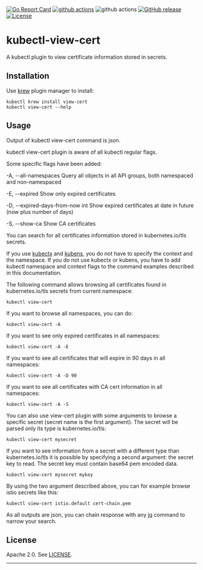 [![Go Report Card](https://goreportcard.com/badge/github.com/lmolas/kubectl-view-cert)](https://goreportcard.com/report/github.com/lmolas/kubectl-view-cert) 
[![github actions](https://github.com/lmolas/kubectl-view-cert/workflows/golangci-lint/badge.svg)](https://github.com/lmolas/kubectl-view-cert/actions?query=workflow%3Agolangci-lint)
![github actions](https://github.com/lmolas/kubectl-view-cert/workflows/release/badge.svg)
[![GitHub release](https://img.shields.io/github/v/release/lmolas/kubectl-view-cert)](https://github.com/lmolas/kubectl-view-cert/releases/latest)
[![License](https://img.shields.io/github/license/lmolas/kubectl-view-cert)](LICENSE)


# kubectl-view-cert
A kubectl plugin to view certificate information stored in secrets.

## Installation

Use [krew](https://krew.sigs.k8s.io/) plugin manager to install:

    kubectl krew install view-cert
    kubectl view-cert --help

## Usage

Output of kubectl view-cert command is json.

kubectl view-cert plugin is aware of all kubectl regular flags.

Some specific flags have been added:

  -A, --all-namespaces                 Query all objects in all API groups, both namespaced and non-namespaced
  
  -E, --expired                        Show only expired certificates

  -D, --expired-days-from-now int      Show expired certificates at date in future (now plus number of days)

  -S, --show-ca                        Show CA certificates

You can search for all certificates information stored in kubernetes.io/tls secrets.

If you use [kubectx](https://github.com/ahmetb/kubectx) and [kubens](https://github.com/ahmetb/kubectx), you do not have to specify the context and the namespace. If you do not use kubectx or kubens, you have to add kubectl namespace and context flags to the command examples described in this documentation.

The following command allows browsing all certificates found in kubernetes.io/tls secrets from current namespace:

    kubectl view-cert 

If you want to browse all namespaces, you can do:

    kubectl view-cert -A

If you want to see only expired certificates in all namespaces:

    kubectl view-cert -A -E

If you want to see all certificates that will expire in 90 days in all namespaces:

    kubectl view-cert -A -D 90

If you want to see all certificates with CA cert information in all namespaces:

    kubectl view-cert -A -S

You can also use view-cert plugin with some arguments to browse a specific secret (secret name is the first argument). The secret will be parsed only its type is kubernetes.io/tls:

    kubectl view-cert mysecret

If you want to see information from a secret with a different type than kubernetes.io/tls it is possible by specifying a second argument: the secret key to read. The secret key must contain base64 pem encoded data.

    kubectl view-cert mysecret mykey

By using the two argument described above, you can for example browse istio secrets like this:

    kubectl view-cert istio.default cert-chain.pem

As all outputs are json, you can chain response with any [jq](https://github.com/stedolan/jq) command to narrow your search.

## License

Apache 2.0. See [LICENSE](./LICENSE).

---
